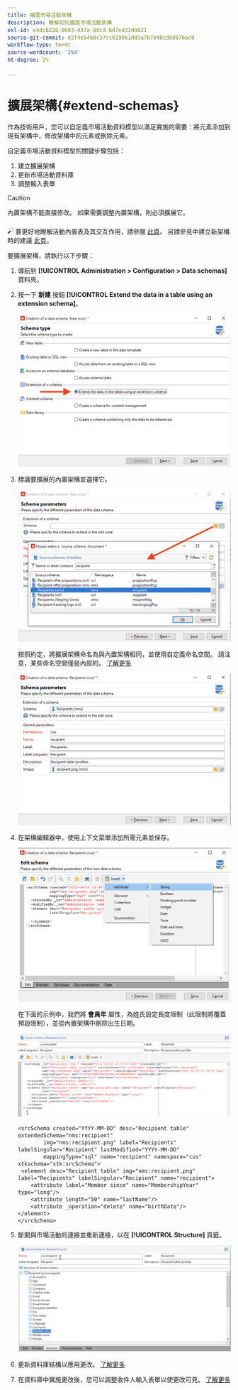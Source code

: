 ```yaml
---
title: 擴展市場活動架構
description: 瞭解如何擴展市場活動架構
exl-id: e4dcb228-0683-437a-88cd-bd7ed33da921
source-git-commit: d2f4e54b0c37cc019061dd3a7b7048cd80876ac0
workflow-type: tm+mt
source-wordcount: '254'
ht-degree: 2%

---
```


# 擴展架構{#extend-schemas}

作為技術用戶，您可以自定義市場活動資料模型以滿足實施的需要：將元素添加到現有架構中，修改架構中的元素或刪除元素。

自定義市場活動資料模型的關鍵步驟包括：

1. 建立擴展架構
1. 更新市場活動資料庫
1. 調整輸入表單

>[!CAUTION]
>內置架構不能直接修改。 如果需要調整內置架構，則必須擴展它。

![](../assets/do-not-localize/glass.png) 要更好地瞭解活動內置表及其交互作用，請參閱 [此頁](datamodel.md)。 另請參見中建立新架構時的建議 [此頁](create-schema.md)。

要擴展架構，請執行以下步驟：

1. 導航到 **[!UICONTROL Administration > Configuration > Data schemas]** 資料夾。
1. 按一下 **新建** 按鈕 **[!UICONTROL Extend the data in a table using an extension schema]**。

   ![](assets/extend-schema-option.png)

1. 標識要擴展的內置架構並選擇它。

   ![](assets/extend-schema-select.png)

   按照約定，將擴展架構命名為與內置架構相同，並使用自定義命名空間。  請注意，某些命名空間僅是內部的。 [了解更多](schemas.md#reserved-namespaces)

   ![](assets/extend-schema-validate.png)

1. 在架構編輯器中，使用上下文菜單添加所需元素並保存。

   ![](assets/extend-schema-edit.png)

   在下面的示例中，我們將 **會員年** 屬性，為姓氏設定長度限制（此限制將覆蓋預設限制），並從內置架構中刪除出生日期。

   ![](assets/extend-schema-sample.png)

   ```
   <srcSchema created="YYYY-MM-DD" desc="Recipient table" extendedSchema="nms:recipient"
           img="nms:recipient.png" label="Recipients" labelSingular="Recipient" lastModified="YYYY-MM-DD"
           mappingType="sql" name="recipient" namespace="cus" xtkschema="xtk:srcSchema">
    <element desc="Recipient table" img="nms:recipient.png" label="Recipients" labelSingular="Recipient" name="recipient">
       <attribute label="Member since" name="MembershipYear" type="long"/>
       <attribute length="50" name="lastName"/>
       <attribute _operation="delete" name="birthDate"/>
   </element>
   </srcSchema>
   ```

1. 斷開與市場活動的連接並重新連接，以在 **[!UICONTROL Structure]** 頁籤。

   ![](assets/extend-schema-structure.png)

1. 更新資料庫結構以應用更改。 [了解更多](update-database-structure.md)

1. 在資料庫中實施更改後，您可以調整收件人輸入表單以使更改可見。 [了解更多](forms.md)
